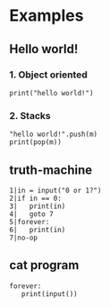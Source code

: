 # Examples
## Hello world!
### 1. Object oriented
```
print("hello world!")
```
### 2. Stacks
```
"hello world!".push(m)
print(pop(m))
```
## truth-machine
```
1|in = input("0 or 1?")
2|if in == 0:
3|   print(in)
4|   goto 7
5|forever:
6|   print(in)
7|no-op
```

## cat program
```
forever:
   print(input())
```
